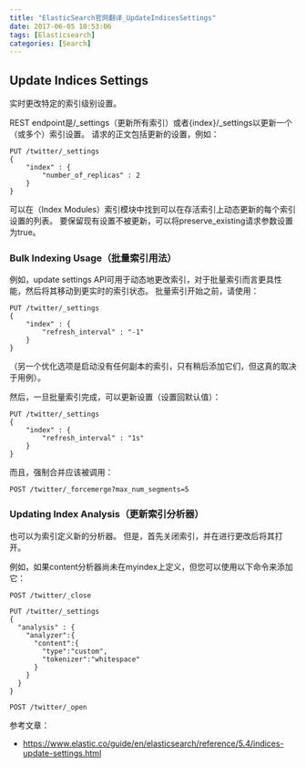 ```yaml
---
title: "ElasticSearch官网翻译_UpdateIndicesSettings"
date: 2017-06-05 10:53:06
tags: [Elasticsearch]
categories: [Search]
---
```


## Update Indices Settings

实时更改特定的索引级别设置。

REST endpoint是/_settings（更新所有索引）或者{index}/_settings以更新一个（或多个）索引设置。 请求的正文包括更新的设置，例如：

```
PUT /twitter/_settings
{
    "index" : {
        "number_of_replicas" : 2
    }
}
```

可以在（Index Modules）索引模块中找到可以在存活索引上动态更新的每个索引设置的列表。 要保留现有设置不被更新，可以将preserve_existing请求参数设置为true。

### Bulk Indexing Usage（批量索引用法）

例如，update settings API可用于动态地更改索引，对于批量索引而言更具性能，然后将其移动到更实时的索引状态。 批量索引开始之前，请使用：

```
PUT /twitter/_settings
{
    "index" : {
        "refresh_interval" : "-1"
    }
}
```

（另一个优化选项是启动没有任何副本的索引，只有稍后添加它们，但这真的取决于用例）。

然后，一旦批量索引完成，可以更新设置（设置回默认值）：

```
PUT /twitter/_settings
{
    "index" : {
        "refresh_interval" : "1s"
    }
}
```

而且，强制合并应该被调用：

```
POST /twitter/_forcemerge?max_num_segments=5
```

### Updating Index Analysis（更新索引分析器）

也可以为索引定义新的分析器。 但是，首先关闭索引，并在进行更改后将其打开。

例如，如果content分析器尚未在myindex上定义，但您可以使用以下命令来添加它：

```
POST /twitter/_close

PUT /twitter/_settings
{
  "analysis" : {
    "analyzer":{
      "content":{
        "type":"custom",
        "tokenizer":"whitespace"
      }
    }
  }
}

POST /twitter/_open
```

参考文章：

- https://www.elastic.co/guide/en/elasticsearch/reference/5.4/indices-update-settings.html
